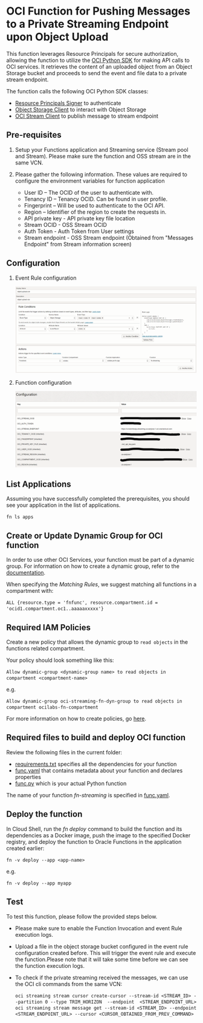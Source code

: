 # OCI Function for Pushing Messages to a Private Streaming Endpoint upon Object Upload

This function leverages Resource Principals for secure authorization, allowing the function to utilize the [OCI Python SDK](https://oracle-cloud-infrastructure-python-sdk.readthedocs.io/en/latest/index.html) for making API calls to OCI services. It retrieves the content of an uploaded object from an Object Storage bucket and proceeds to send the event and file data to a private stream endpoint.

The function calls the following OCI Python SDK classes:
* [Resource Principals Signer](https://oracle-cloud-infrastructure-python-sdk.readthedocs.io/en/latest/api/signing.html#resource-principals-signer) to authenticate
* [Object Storage Client](https://oracle-cloud-infrastructure-python-sdk.readthedocs.io/en/latest/api/object_storage/client/oci.object_storage.ObjectStorageClient.html) to interact with Object Storage
* [OCI Stream Client](https://oracle-cloud-infrastructure-python-sdk.readthedocs.io/en/latest/api/streaming/client/oci.streaming.StreamClient.html) to publish message to stream endpoint


## Pre-requisites

1.  Setup your Functions application and Streaming service (Stream pool and Stream). Please make sure the function and OSS stream are in the same VCN.

2. Please gather the following information. These values are required to configure the environment variables for function application
    * User ID  – The OCID of the user to authenticate with.
    * Tenancy ID  – Tenancy OCID. Can be found in user profile.
    * Fingerprint  – Will be used to authenticate to the OCI API.
    * Region – Identifier of the region to create the requests in.    
    * API private key  - API private key file location
    * Stream OCID - OSS Stream OCID
    * Auth Token  - Auth Token from User settings
    * Stream endpoint - OSS Stream endpoint (Obtained from "Messages Endpoint" from Stream information screen)

## Configuration

1.  Event Rule configuration
    
    ![Event Rule](./images/event_rule.png)

1.  Function configuration
    
    ![Function Configuration](./images/fn_configuration.png)


## List Applications 

Assuming you have successfully completed the prerequisites, you should see your 
application in the list of applications.

```
fn ls apps
```


## Create or Update Dynamic Group for OCI function

In order to use other OCI Services, your function must be part of a dynamic 
group. For information on how to create a dynamic group, refer to the 
[documentation](https://docs.cloud.oracle.com/iaas/Content/Identity/Tasks/managingdynamicgroups.htm#To).

When specifying the *Matching Rules*, we suggest matching all functions in a compartment with:

```
ALL {resource.type = 'fnfunc', resource.compartment.id = 'ocid1.compartment.oc1..aaaaaxxxxx'}
```


## Required IAM Policies

Create a new policy that allows the dynamic group to `read objects` in
the functions related compartment.


Your policy should look something like this:
```
Allow dynamic-group <dynamic-group name> to read objects in compartment <compartment-name>
```
e.g.
```
Allow dynamic-group oci-streaming-fn-dyn-group to read objects in compartment ocilabs-fn-compartment
```

For more information on how to create policies, go [here](https://docs.cloud.oracle.com/iaas/Content/Identity/Concepts/policysyntax.htm).


## Required files to build and deploy OCI function

Review the following files in the current folder:

- [requirements.txt](./requirements.txt) specifies all the dependencies for your function
- [func.yaml](./func.yaml) that contains metadata about your function and declares properties
- [func.py](./func.py) which is your actual Python function

The name of your function *fn-streaming* is specified in [func.yaml](./func.yaml).


## Deploy the function

In Cloud Shell, run the *fn deploy* command to build the function and its dependencies as a Docker image, 
push the image to the specified Docker registry, and deploy the function to Oracle Functions 
in the application created earlier:

```
fn -v deploy --app <app-name>
```
e.g.
```
fn -v deploy --app myapp
```
## Test
To test this function, please follow the provided steps below.
  - Please make sure to enable the Function Invocation and event Rule execution logs.

  - Upload a file in the object storage bucket configured in the event rule configuration created before. 
    This will trigger the event rule and execute the function.Please note that it will take some time before we can see the function execution logs.
  
  - To check if the private streaming received the messages, we can use the OCI cli commands from the same VCN:
    
        oci streaming stream cursor create-cursor --stream-id <STREAM_ID> --partition 0 --type TRIM_HORIZON  --endpoint  <STREAM_ENDPOINT_URL>
        oci streaming stream message get --stream-id <STREAM_ID> --endpoint  <STREAM_ENDPOINT_URL> --cursor <CURSOR_OBTAINED_FROM_PREV_COMMAND>